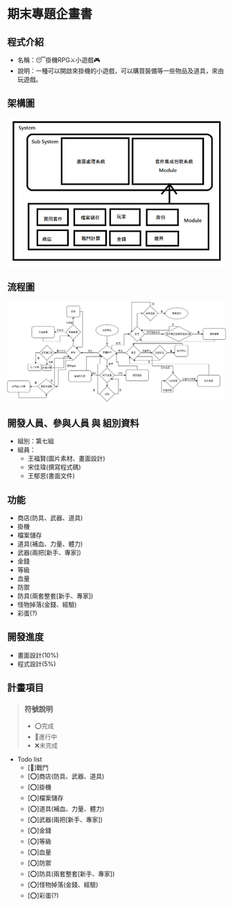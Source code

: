 # 期末專題企畫書
## 程式介紹
- 名稱：😴掛機RPG⚔️小遊戲🎮
- 說明：一種可以開啟來掛機的小遊戲，可以購買裝備等一些物品及道具，來由玩遊戲。
## 架構圖
![系統架構圖](images/系統架構.png "系統架構圖")
## 流程圖
![系統流程圖](images/flow_chart.png "系統流程圖")
## 開發人員、參與人員 與 組別資料
- 組別：第七組   
- 組員：
    - 王福賢(圖片素材、畫面設計)
    - 宋佳瑋(撰寫程式碼)
    - 王郁恩(書面文件)
## 功能
- 商店(防具、武器、道具)
- 掛機
- 檔案儲存
- 道具(補血、力量、體力)
- 武器(兩把[新手、專家]) 
- 金錢
- 等級
- 血量
- 防禦
- 防具(兩套整套[新手、專家])
- 怪物掉落(金錢、經驗) 
- 彩蛋(?)
## 開發進度
- 畫面設計(10%)
- 程式設計(5%)
## 計畫項目
> ### **符號說明**
> - ⭕完成
> - 💼進行中
> - ❌未完成
- Todo list
    - [💼]戰鬥
    - [⭕]商店(防具、武器、道具)
    - [⭕]掛機
    - [⭕]檔案儲存
    - [⭕]道具(補血、力量、體力)
    - [⭕]武器(兩把[新手、專家]) 
    - [⭕]金錢
    - [⭕]等級
    - [⭕]血量
    - [⭕]防禦
    - [⭕]防具(兩套整套[新手、專家])
    - [⭕]怪物掉落(金錢、經驗) 
    - [⭕]彩蛋(?)
